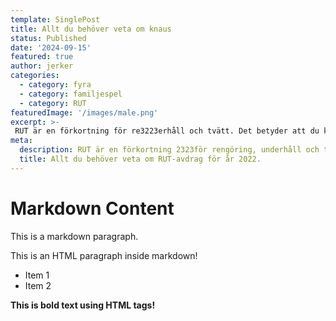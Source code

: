 ```yaml
---
template: SinglePost
title: Allt du behöver veta om knaus
status: Published
date: '2024-09-15'
featured: true
author: jerker
categories:
  - category: fyra
  - category: familjespel
  - category: RUT
featuredImage: '/images/male.png'
excerpt: >-
 RUT är en förkortning för re3223erhåll och tvätt. Det betyder att du kan få avdrag på skatten för hushållsnära tjäns22ter som tex. flytt- och städhjälp, trädgårdsarbete och snöskottning.
meta:
  description: RUT är en förkortning 2323för rengöring, underhåll och tvätt. Det betyder att du kan få avdrag på skatten för hu22shållsnära tjänster som tex. flytt- och städhjälp, trädgårdsarbete och snöskottning.
  title: Allt du behöver veta om RUT-avdrag för år 2022.
---
```


# Markdown Content

This is a markdown paragraph.

<p>This is an HTML paragraph inside markdown!</p>

<ul>
  <li>Item 1</li>
  <li>Item 2</li>
</ul>

<strong>This is bold text using HTML tags!</strong>